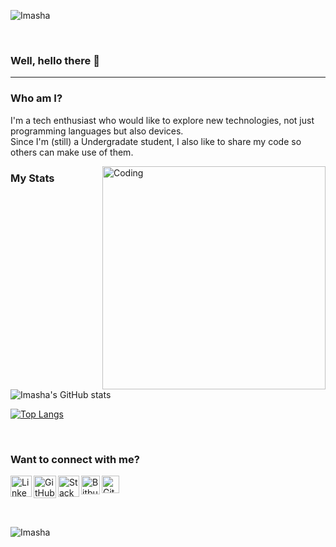 <p align="left"> <img src="https://komarev.com/ghpvc/?username=Imasha-Senadheera&label=Profile%20views&color=0e75b6&style=flat" alt="Imasha" /> </p> 

<br>

### Well, hello there 👋

<hr>

### Who am I?
I'm a tech enthusiast who would like to explore new technologies, not just programming languages but also devices. <br> Since I'm (still) a Undergradate student, I also like to share my code so others can make use of them.
 
<img align="right" alt="Coding" width="357" src="https://user-images.githubusercontent.com/121493197/215305321-6b395b8f-ab1e-4ee2-aa7b-007f04450b81.gif" />


### My Stats

![Imasha's GitHub stats](https://github-readme-stats.vercel.app/api?username=Imasha-Senadheera&show_icons=true&theme=flag-india)

[![Top Langs](https://github-readme-stats.vercel.app/api/top-langs/?username=Imasha-Senadheera&layout=compact&theme=flag-india)](https://github.com/anuraghazra/github-readme-stats)

<br>

### Want to connect with me? 

<a href="https://www.linkedin.com/in/imasha-senadheera-71027320a/"> <img align="left" src="https://user-images.githubusercontent.com/121493197/211028037-65fe2fb1-a56b-4739-8c9b-bc8cd3b9924c.png" alt="LinkedIn" width="34px"/> </a>

<a href="https://github.com/"> <img align="left" src="https://user-images.githubusercontent.com/121493197/211023152-20cb3107-a3c8-4185-95be-7708633e7608.png" alt="GitHub" width="36px"/> </a>

<a href="https://stackoverflow.com/users/19914811/imasha-senadheera"> <img align="left" src="https://user-images.githubusercontent.com/121493197/211028351-6c56cbfe-ab65-4f3f-a5c0-f441fcf53573.png" alt="Stack" width="34px"/> </a>
  
<a href="https://bitbucket.org/account/workspaces"> <img align="left" src="https://user-images.githubusercontent.com/121493197/214253816-3008466c-e5a8-4e66-a090-f6576d1b9381.png" alt="Bitbucket" width="30px"/> </a> 

<a href="https://trello.com/u/imashasenadheera/boards"> <img align="left" src="https://user-images.githubusercontent.com/121493197/214254922-1098611d-3f29-48bd-800d-6c74e6533314.png" alt="GitHub" width="28px"/> </a>

<br> <br> <br> <br>

<p><img align="center" src="https://github-readme-streak-stats.herokuapp.com/?user=Imasha-Senadheera&" alt="Imasha" /></p>
